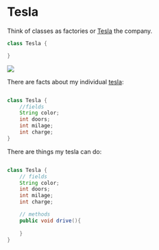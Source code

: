 # Tesla

Think of classes as factories or [Tesla](https://en.wikipedia.org/wiki/Tesla,_Inc.) the company.

```java
class Tesla {

}
```

![](../../../images/tesla-gigafactory-4-europe.jpg)

There are facts about my individual [tesla](Tesla.java):

```java

class Tesla {
    //fields
    String color;
    int doors;
    int milage;
    int charge;
}

```

There are things my tesla can do:

```java

class Tesla {
    // fields
    String color;
    int doors;
    int milage;
    int charge;

    // methods
    public void drive(){
        
    }
}